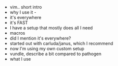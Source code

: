 * vim.. short intro
* why I use it -
 * it's everywhere
 * it's FAST
 * I have a setup that mostly does all I need
 * macros
 * did I mention it's everywhere?
* started out with carluda/janus, which I recommend
* now I'm using my own custom setup
* vundle, describe a bit compared to pathogen
* what I use
